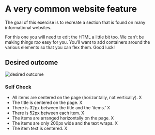 # A very common website feature

The goal of this exercise is to recreate a section that is found on many informational websites.

For this one you will need to edit the HTML a little bit too. We can't be making things _too_ easy for you. You'll want to add containers around the various elements so that you can flex them. Good luck!

## Desired outcome

![desired outcome](./desired-outcome.png)

### Self Check

- All items are centered on the page (horizontally, not vertically).    X
- The title is centered on the page.    X
- There is 32px between the title and the 'items.'  X
- There is 52px between each item.  X
- The items are arranged horizontally on the page.  X
- The items are only 200px wide and the text wraps. X
- The item text is centered.    X

